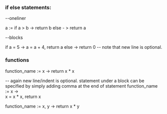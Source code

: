### if else statements:

--oneliner 

a := if a > b -> return b else - > return a

--blocks

if a = 5 -> 
  a = a + 4,
  return a
else -> return 0  -- note that new line is optional. 

### functions

function_name := x -> return x * x  

-- again new line/indent is optional. statement under a block can be specified by simply adding comma at the end of statement
function_name := x ->   
x = x * x,
return x
 
function_name := x, y -> return x * y

